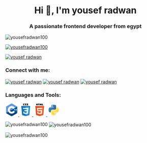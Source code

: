 <h1 align="center">Hi 👋, I'm yousef radwan</h1>
<h3 align="center">A passionate frontend developer from egypt</h3>

<p align="left"> <img src="https://komarev.com/ghpvc/?username=yousefradwan100&label=Profile%20views&color=0e75b6&style=flat" alt="yousefradwan100" /> </p>

<p align="left"> <a href="https://github.com/ryo-ma/github-profile-trophy"><img src="https://github-profile-trophy.vercel.app/?username=yousefradwan100" alt="yousefradwan100" /></a> </p>

<p align="left"> <a href="https://twitter.com/yousef radwan" target="blank"><img src="https://img.shields.io/twitter/follow/yousef radwan?logo=twitter&style=for-the-badge" alt="yousef radwan" /></a> </p>

<h3 align="left">Connect with me:</h3>
<p align="left">
<a href="https://twitter.com/yousef radwan" target="blank"><img align="center" src="https://raw.githubusercontent.com/rahuldkjain/github-profile-readme-generator/master/src/images/icons/Social/twitter.svg" alt="yousef radwan" height="30" width="40" /></a>
<a href="https://fb.com/yousef radwan" target="blank"><img align="center" src="https://raw.githubusercontent.com/rahuldkjain/github-profile-readme-generator/master/src/images/icons/Social/facebook.svg" alt="yousef radwan" height="30" width="40" /></a>
<a href="https://instagram.com/yousef radwan" target="blank"><img align="center" src="https://raw.githubusercontent.com/rahuldkjain/github-profile-readme-generator/master/src/images/icons/Social/instagram.svg" alt="yousef radwan" height="30" width="40" /></a>
</p>

<h3 align="left">Languages and Tools:</h3>
<p align="left"> <a href="https://www.w3schools.com/cpp/" target="_blank" rel="noreferrer"> <img src="https://raw.githubusercontent.com/devicons/devicon/master/icons/cplusplus/cplusplus-original.svg" alt="cplusplus" width="40" height="40"/> </a> <a href="https://www.w3schools.com/css/" target="_blank" rel="noreferrer"> <img src="https://raw.githubusercontent.com/devicons/devicon/master/icons/css3/css3-original-wordmark.svg" alt="css3" width="40" height="40"/> </a> <a href="https://www.w3.org/html/" target="_blank" rel="noreferrer"> <img src="https://raw.githubusercontent.com/devicons/devicon/master/icons/html5/html5-original-wordmark.svg" alt="html5" width="40" height="40"/> </a> <a href="https://www.python.org" target="_blank" rel="noreferrer"> <img src="https://raw.githubusercontent.com/devicons/devicon/master/icons/python/python-original.svg" alt="python" width="40" height="40"/> </a> </p>

<p><img align="left" src="https://github-readme-stats.vercel.app/api/top-langs?username=yousefradwan100&show_icons=true&locale=en&layout=compact" alt="yousefradwan100" /></p>

<p>&nbsp;<img align="center" src="https://github-readme-stats.vercel.app/api?username=yousefradwan100&show_icons=true&locale=en" alt="yousefradwan100" /></p>

<p><img align="center" src="https://github-readme-streak-stats.herokuapp.com/?user=yousefradwan100&" alt="yousefradwan100" /></p>
